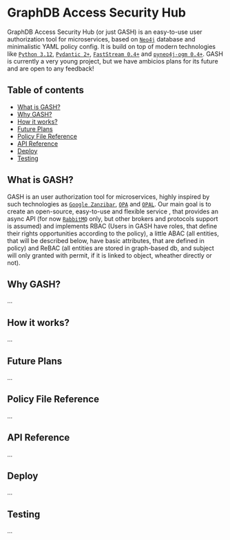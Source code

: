 # GraphDB Access Security Hub

GraphDB Access Security Hub (or just GASH) is an easy-to-use user authorization tool for microservices, based on [`Neo4j`](https://neo4j.com/docs/) database and minimalistic YAML policy config. It is build on top of modern technologies like [`Python 3.12`](https://www.python.org/), [`Pydantic 2+`](https://docs.pydantic.dev/latest/), [`FastStream 0.4+`](https://faststream.airt.ai/latest/) and [`pyneo4j-ogm 0.4+`](https://github.com/groc-prog/pyneo4j-ogm/blob/develop). GASH is currently a very young project, but we have ambicios plans for its future and are open to any feedback!

## Table of contents

- [What is GASH?](#what-is-gash)
- [Why GASH?](#why-gash)
- [How it works?](#how-it-works)
- [Future Plans](#future-plans)
- [Policy File Reference](#policy-file-reference)
- [API Reference](#api-reference)
- [Deploy](#deploy)
- [Testing](#testing)

## What is GASH?

GASH is an user authorization tool for microservices, highly inspired by such technologies as [`Google Zanzibar`](https://zanzibar.academy/), [`OPA`](https://www.openpolicyagent.org/) and [`OPAL`](https://opal.ac/). Our main goal is to create an open-source, easy-to-use and flexible service , that provides an async API (for now [`RabbitMQ`](https://www.rabbitmq.com/) only, but other brokers and protocols support is assumed) and implements RBAC (Users in GASH have roles, that define their rights opportunities according to the policy), a little ABAC (all entities, that will be described below, have basic attributes, that are defined in policy) and ReBAC (all entities are stored in graph-based db, and subject will only granted with permit, if it is linked to object, wheather directly or not).

## Why GASH?

...

## How it works?

...

## Future Plans

...

## Policy File Reference

...

## API Reference

...

## Deploy

...

## Testing

...

